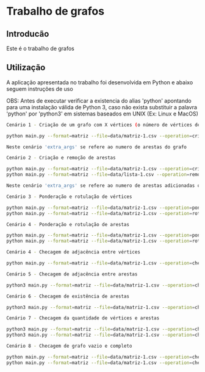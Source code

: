 # Trabalho de grafos

## Introducão

Este é o trabalho de grafos

## Utilização

A aplicação apresentada no trabalho foi desenvolvida em Python e abaixo seguem instruções de uso

OBS: Antes de executar verificar a existencia do alias 'python' apontando para uma instalação válida de Python 3, caso não exista 
substituir a palavra 'python' por 'python3' em sistemas baseados em UNIX (Ex: Linux e MacOS)

```bash
Cenário 1 - Criação de um grafo com X vértices (o número de vértices deve ser inserido pelo usuário)

python main.py --format=matriz --file=data/matriz-1.csv --operation=criacao_grafo_x_vertices --extra_args=13

Neste cenário 'extra_args' se refere ao numero de arestas do grafo
```

```bash
Cenário 2 - Criação e remoção de arestas

python main.py --format=matriz --file=data/matriz-1.csv --operation=criacao_arestas --extra_args=2
python main.py --format=matriz --file=data/lista-1.csv --operation=remocao_arestas --extra_args=3

Neste cenário 'extra_args' se refere ao numero de arestas adicionadas ou removidas do grafo
```

```bash
Cenário 3 - Ponderação e rotulação de vértices

python main.py --format=matriz --file=data/matriz-1.csv --operation=ponderacao_vertices
python main.py --format=matriz --file=data/matriz-1.csv --operation=rotulacao_vertices
```

```bash
Cenário 4 - Ponderação e rotulação de arestas

python main.py --format=matriz --file=data/matriz-1.csv --operation=ponderacao_arestas
python main.py --format=matriz --file=data/matriz-1.csv --operation=rotulacao_arestas
```

```bash
Cenário 4 - Checagem de adjacência entre vértices

python main.py --format=matriz --file=data/matriz-1.csv --operation=checagem_adjacencia_vertices
```

```bash
Cenário 5 - Checagem de adjacência entre arestas

python3 main.py --format=matriz --file=data/matriz-1.csv --operation=checagem_adjacencia_arestas
```

```bash
Cenário 6 - Checagem de existência de arestas

python3 main.py --format=matriz --file=data/matriz-1.csv --operation=checagem_adjacencia_arestas
```

```bash
Cenário 7 - Checagem da quantidade de vértices e arestas

python3 main.py --format=matriz --file=data/matriz-1.csv --operation=checagem_quantidade_vertices
python3 main.py --format=matriz --file=data/matriz-1.csv --operation=checagem_quantidade_arestas
```

```bash
Cenário 8 - Checagem de grafo vazio e completo

python main.py --format=matriz --file=data/matriz-1.csv --operation=checagem_grafo_vazio
python main.py --format=matriz --file=data/matriz-1.csv --operation=checagem_grafo_completo
```
